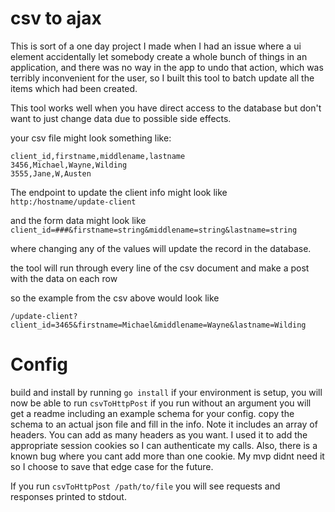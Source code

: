# csv to ajax

This is sort of a one day project I made when I had an issue where a ui element accidentally let somebody create a whole bunch of things in an application, and there was no way in the app to undo that action, which was terribly inconvenient for the user, so I built this tool to  batch update all the items which had been created.

This tool works well when you have direct access to the database but don't want to just change data due to possible side effects.

your csv file might look something like:

```
client_id,firstname,middlename,lastname
3456,Michael,Wayne,Wilding
3555,Jane,W,Austen

```

The endpoint to update the client info might look like `http:/hostname/update-client`

and the form data might look like `client_id=###&firstname=string&middlename=string&lastname=string`

where changing any of the values will update the record in the database.

the tool will run through every line of the csv document
and make a post with the data on each row

so the example from the csv above would look like

`/update-client?client_id=3465&firstname=Michael&middlename=Wayne&lastname=Wilding`

# Config
build and install by running `go install`
if your environment is setup, you will now be able to run `csvToHttpPost`
if you run without an argument you will get a readme including an example schema for your config.
copy the schema to an actual json file and fill in the info.  Note it includes an array of headers.  You can add as many headers as you want.  I used it to add the appropriate session cookies so I can authenticate my calls.  Also, there is a known bug where you cant add more than one cookie.  My mvp didnt need it so I choose to save that edge case for the future. 


If you run `csvToHttpPost /path/to/file` you will see requests and responses printed to stdout.
